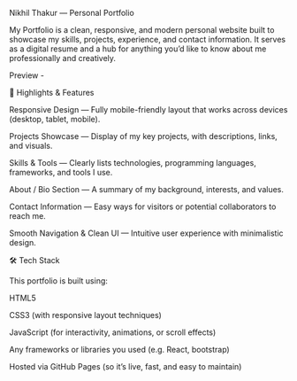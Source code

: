 Nikhil Thakur — Personal Portfolio

My Portfolio is a clean, responsive, and modern personal website built to showcase my skills, projects, experience, and contact information. It serves as a digital resume and a hub for anything you’d like to know about me professionally and creatively.

Preview - 

🚀 Highlights & Features

Responsive Design — Fully mobile-friendly layout that works across devices (desktop, tablet, mobile).

Projects Showcase — Display of my key projects, with descriptions, links, and visuals.

Skills & Tools — Clearly lists technologies, programming languages, frameworks, and tools I use.

About / Bio Section — A summary of my background, interests, and values.

Contact Information — Easy ways for visitors or potential collaborators to reach me.

Smooth Navigation & Clean UI — Intuitive user experience with minimalistic design.

🛠️ Tech Stack

This portfolio is built using:

HTML5

CSS3 (with responsive layout techniques)

JavaScript (for interactivity, animations, or scroll effects)

Any frameworks or libraries you used (e.g. React, bootstrap)

Hosted via GitHub Pages (so it’s live, fast, and easy to maintain)
